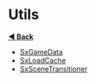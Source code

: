 # Utils

**[◀️ Back](../readme.md)**

- [SxGameData](./SxGameData/SxGameData.md)
- [SxLoadCache](./SxLoadCache/SxLoadCache.md)
- [SxSceneTransitioner](./SxSceneTransitioner/SxSceneTransitioner.md)
